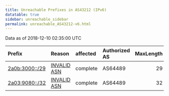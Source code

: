 ```yaml
---
title: Unreachable Prefixes in AS43212 (IPv6)
datatable: true
sidebar: unreachable_sidebar
permalink: unreachable_AS43212-v6.html
---
```


Data as of 2018-12-10 02:35:00 UTC


<div class="datatable-begin"></div>

| Prefix                                                 | Reason                                                                                                | affected   | Authorized AS   |   MaxLength | Anchor                                         |   unreachable /48s |
|:-------------------------------------------------------|:------------------------------------------------------------------------------------------------------|:-----------|:----------------|------------:|:-----------------------------------------------|-------------------:|
| [2a0b:3000::/29](https://stat.ripe.net/2a0b:3000::/29) | [INVALID ASN](https://rpki-validator.ripe.net/announcement-preview?asn=AS43212&prefix=2a0b:3000::/29) | complete   | AS64489         |          29 | [RIPE](unreachable_RIPE_NCC_RPKI_Root-v6.html) |             524288 |
| [2a03:9080::/32](https://stat.ripe.net/2a03:9080::/32) | [INVALID ASN](https://rpki-validator.ripe.net/announcement-preview?asn=AS43212&prefix=2a03:9080::/32) | complete   | AS64489         |          32 | [RIPE](unreachable_RIPE_NCC_RPKI_Root-v6.html) |              65536 |

<div class="datatable-end"></div>